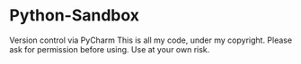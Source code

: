 # Python-Sandbox
Version control via PyCharm
This is all my code, under my copyright.
Please ask for permission before using. Use at your own risk.
